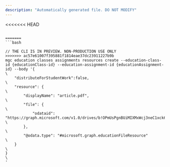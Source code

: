 ```yaml
---
description: "Automatically generated file. DO NOT MODIFY"
---
```


<<<<<<< HEAD
```cli

=======
```bash

// THE CLI IS IN PREVIEW. NON-PRODUCTION USE ONLY
>>>>>>> ac57e61007f395881f1814eae37dc23911227b9b
mgc education classes assignments resources create --education-class-id {educationClass-id} --education-assignment-id {educationAssignment-id} --body '{\
	"distributeForStudentWork":false,\
	"resource": {\
		"displayName": "article.pdf",\
		"file": {\
			"odataid": "https://graph.microsoft.com/v1.0/drives/b!OPmUsPgnBUiMIXMxWcj3neC1xck6I5NIsnFxfrLdmXoOOmEQNO79QpIMPdOmY3nf/items/01QTY63RPHKSP6THE4ORD2RQAR6MQLF26G"\
		},\
		"@odata.type": "#microsoft.graph.educationFileResource"\
	}\
}\
'

```